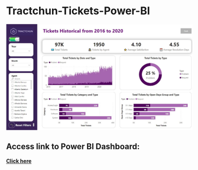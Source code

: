 # Tractchun-Tickets-Power-BI

![Dashboard](https://github.com/pombo7676/Tractchun-Power-BI/blob/main/Data/Dashboard.JPG)

## Access link to Power BI Dashboard:

[**Click here**](https://app.powerbi.com/view?r=eyJrIjoiOTQ3Zjc3NDYtMGQxMi00NmViLWFjMzctMDQyMjA3OTk4N2U0IiwidCI6ImI0YjIzZDcxLTJjNGYtNDI2YS04NDZhLTcxNTgwYjMyNTBmMCIsImMiOjh9)
